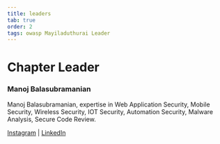 ```yaml
---
title: leaders
tab: true
order: 2
tags: owasp Mayiladuthurai Leader
---
```


# **Chapter Leader**

### Manoj Balasubramanian

Manoj Balasubramanian, expertise in Web Application Security, Mobile Security, Wireless Security, IOT Security, Automation Security, Malware Analysis, Secure Code Review. 

[Instagram](https://www.instagram.com/iam_manojbalasubramanian/) | [LinkedIn](https://in.linkedin.com/in/manoj-balasubramanian-3493528b)
